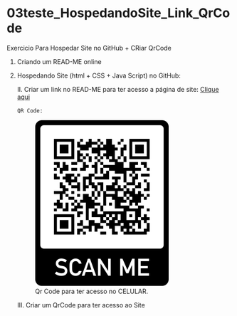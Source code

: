 # 03teste_HospedandoSite_Link_QrCode
Exercicio Para Hospedar Site no GitHub + CRiar QrCode

1.  Criando um READ-ME online

2.	Hospedando Site (html + CSS + Java Script) no GitHub:

    II.	Criar um link no READ-ME para ter acesso a página de site:
        <a href="https://thi2030.github.io/03teste_HospedandoSite_Link_QrCode/" type= "_blank">Clique aqui</a>

        QR Code:
    <figure>
        <img src="qrCode.png" alt="Coloque a camera do celular por cima.">
        <figcaption>Qr Code para ter acesso no CELULAR.</figcaption>
    </figure>

    III.	Criar um QrCode para ter acesso ao Site
